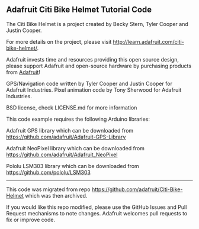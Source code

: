## Adafruit Citi Bike Helmet Tutorial Code

The Citi Bike Helmet is a project created by Becky Stern, Tyler Cooper and Justin Cooper.  

For more details on the project, please visit http://learn.adafruit.com/citi-bike-helmet/.

Adafruit invests time and resources providing this open source design, please support Adafruit and open-source hardware by purchasing products from [Adafruit](https://www.adafruit.com)!

GPS/Navigation code written by Tyler Cooper and Justin Cooper for Adafruit Industries. Pixel animation code by Tony Sherwood for Adafruit Industries.

BSD license, check LICENSE.md for more information

This code example requires the following Arduino libraries:

Adafruit GPS library which can be downloaded from https://github.com/adafruit/Adafruit-GPS-Library

Adafruit NeoPixel library which can be downloaded from https://github.com/adafruit/Adafruit_NeoPixel

Pololu LSM303 library which can be downloaded from https://github.com/pololu/LSM303

----------------------------------
This code was migrated from repo https://github.com/adafruit/Citi-Bike-Helmet which was then archived.

If you would like this repo modified, please use the GitHub Issues and Pull Request mechanisms to note changes. Adafruit 
welcomes pull requests to fix or improve code.
